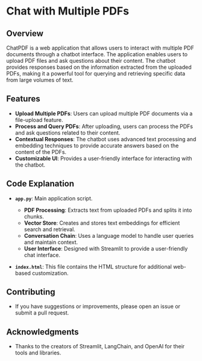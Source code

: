 # Chat with Multiple PDFs

## Overview

ChatPDF is a web application that allows users to interact with multiple PDF documents through a chatbot interface. The application enables users to upload PDF files and ask questions about their content. The chatbot provides responses based on the information extracted from the uploaded PDFs, making it a powerful tool for querying and retrieving specific data from large volumes of text.

## Features

- **Upload Multiple PDFs**: Users can upload multiple PDF documents via a file-upload feature.
- **Process and Query PDFs**: After uploading, users can process the PDFs and ask questions related to their content.
- **Contextual Responses**: The chatbot uses advanced text processing and embedding techniques to provide accurate answers based on the content of the PDFs.
- **Customizable UI**: Provides a user-friendly interface for interacting with the chatbot.

## Code Explanation

- **`app.py`**: Main application script.
  - **PDF Processing**: Extracts text from uploaded PDFs and splits it into chunks.
  - **Vector Store**: Creates and stores text embeddings for efficient search and retrieval.
  - **Conversation Chain**: Uses a language model to handle user queries and maintain context.
  - **User Interface**: Designed with Streamlit to provide a user-friendly chat interface.

- **`index.html`**: This file contains the HTML structure for additional web-based customization.

## Contributing

- If you have suggestions or improvements, please open an issue or submit a pull request.

## Acknowledgments

- Thanks to the creators of Streamlit, LangChain, and OpenAI for their tools and libraries.

